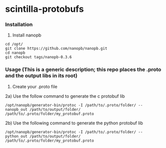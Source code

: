 # scintilla-protobufs

### Installation

1) Install nanopb

```
cd /opt/
git clone https://github.com/nanopb/nanopb.git
cd nanopb
git checkout tags/nanopb-0.3.6
```

### Usage (This is a generic description; this repo places the .proto and the output libs in its root)

1) Create your .proto file

2a) Use the follow command to generate the c protobuf lib
```
/opt/nanopb/generator-bin/protoc -I /path/to/.proto/folder/ --nanopb_out /path/to/output/folder/ /path/to/.proto/folder/my_protobuf.proto
```

2b) Use the following command to generate the python protobuf lib
```
/opt/nanopb/generator-bin/protoc -I /path/to/.proto/folder/ --python_out /path/to/output/folder/ /path/to/.proto/folder/my_protobuf.proto
```
